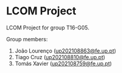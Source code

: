 # LCOM Project

LCOM Project for group T16-G05.

Group members:

1. João Lourenço (up202108863@fe.up.pt)
2. Tiago Cruz (up202108810@fe.up.pt)
3. Tomás Xavier (up202108759@fe.up.pt)
